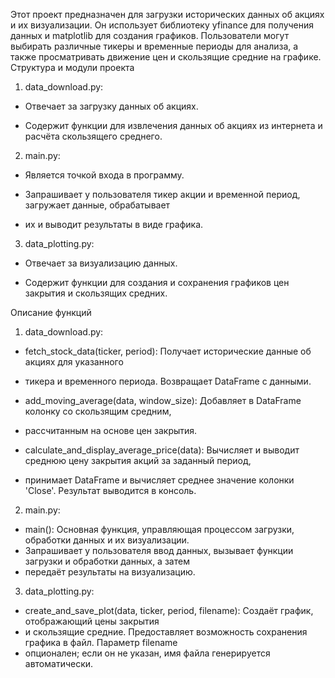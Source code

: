 Этот проект предназначен для загрузки исторических данных об акциях и их визуализации.
Он использует библиотеку yfinance для получения данных и matplotlib для создания графиков.
Пользователи могут выбирать различные тикеры и временные периоды для анализа, а также
просматривать движение цен и скользящие средние на графике.
Структура и модули проекта

1. data_download.py:

- Отвечает за загрузку данных об акциях.

- Содержит функции для извлечения данных об акциях из интернета и расчёта скользящего среднего.



2. main.py:

- Является точкой входа в программу.

- Запрашивает у пользователя тикер акции и временной период, загружает данные, обрабатывает
- их и выводит результаты в виде графика.



3. data_plotting.py:

- Отвечает за визуализацию данных.

- Содержит функции для создания и сохранения графиков цен закрытия и скользящих средних.



Описание функций



1. data_download.py:

- fetch_stock_data(ticker, period): Получает исторические данные об акциях для указанного
- тикера и временного периода. Возвращает DataFrame с данными.

- add_moving_average(data, window_size): Добавляет в DataFrame колонку со скользящим средним,
- рассчитанным на основе цен закрытия.
- calculate_and_display_average_price(data):  Вычисляет и выводит среднюю цену закрытия акций за заданный период,
-  принимает DataFrame и вычисляет среднее значение колонки 'Close'. Результат  выводится в консоль.


2. main.py:

- main(): Основная функция, управляющая процессом загрузки, обработки данных и их визуализации.
- Запрашивает у пользователя ввод данных, вызывает функции загрузки и обработки данных, а затем
- передаёт результаты на визуализацию.



3. data_plotting.py:

- create_and_save_plot(data, ticker, period, filename): Создаёт график, отображающий цены закрытия
- и скользящие средние. Предоставляет возможность сохранения графика в файл. Параметр filename
- опционален; если он не указан, имя файла генерируется автоматически.




